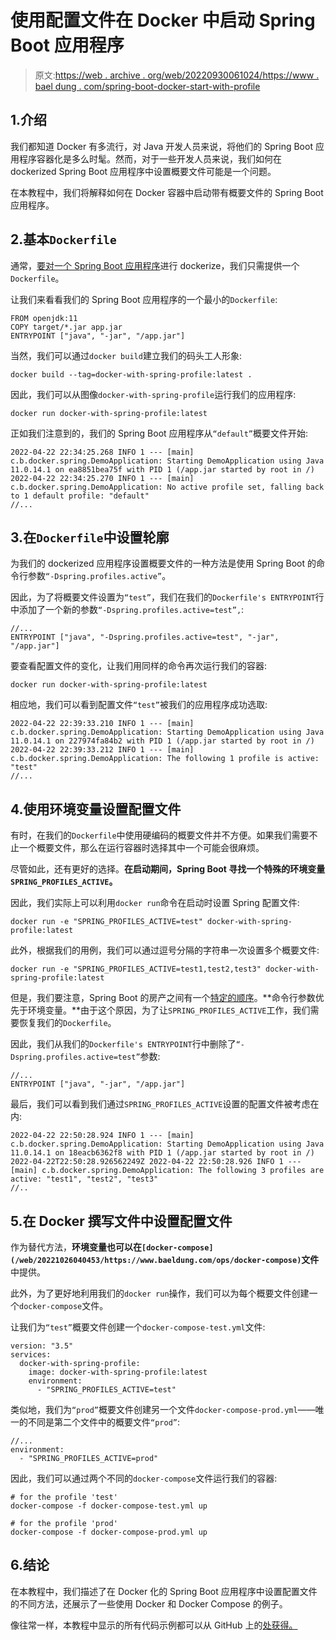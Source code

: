 # 使用配置文件在 Docker 中启动 Spring Boot 应用程序

> 原文:[https://web . archive . org/web/20220930061024/https://www . bael dung . com/spring-boot-docker-start-with-profile](https://web.archive.org/web/20220930061024/https://www.baeldung.com/spring-boot-docker-start-with-profile)

## 1.介绍

我们都知道 Docker 有多流行，对 Java 开发人员来说，将他们的 Spring Boot 应用程序容器化是多么时髦。然而，对于一些开发人员来说，我们如何在 dockerized Spring Boot 应用程序中设置概要文件可能是一个问题。

在本教程中，我们将解释如何在 Docker 容器中启动带有概要文件的 Spring Boot 应用程序。

## 2.基本`Dockerfile`

通常，[要对一个 Spring Boot 应用程序](/web/20221026040453/https://www.baeldung.com/dockerizing-spring-boot-application)进行 dockerize，我们只需提供一个`Dockerfile`。

让我们来看看我们的 Spring Boot 应用程序的一个最小的`Dockerfile`:

```
FROM openjdk:11
COPY target/*.jar app.jar
ENTRYPOINT ["java", "-jar", "/app.jar"]
```

当然，我们可以通过`docker build`建立我们的码头工人形象:

```
docker build --tag=docker-with-spring-profile:latest .
```

因此，我们可以从图像`docker-with-spring-profile`运行我们的应用程序:

```
docker run docker-with-spring-profile:latest
```

正如我们注意到的，我们的 Spring Boot 应用程序从`“default”`概要文件开始:

```
2022-04-22 22:34:25.268 INFO 1 --- [main] c.b.docker.spring.DemoApplication: Starting DemoApplication using Java 11.0.14.1 on ea8851bea75f with PID 1 (/app.jar started by root in /)
2022-04-22 22:34:25.270 INFO 1 --- [main] c.b.docker.spring.DemoApplication: No active profile set, falling back to 1 default profile: "default"
//... 
```

## 3.在`Dockerfile`中设置轮廓

为我们的 dockerized 应用程序设置概要文件的一种方法是使用 Spring Boot 的命令行参数`“-Dspring.profiles.active”`。

因此，为了将概要文件设置为`“test”`，我们在我们的`Dockerfile's ENTRYPOINT`行中添加了一个新的参数`“-Dspring.profiles.active=test”,`:

```
//...
ENTRYPOINT ["java", "-Dspring.profiles.active=test", "-jar", "/app.jar"]
```

要查看配置文件的变化，让我们用同样的命令再次运行我们的容器:

```
docker run docker-with-spring-profile:latest
```

相应地，我们可以看到配置文件`“test”`被我们的应用程序成功选取:

```
2022-04-22 22:39:33.210 INFO 1 --- [main] c.b.docker.spring.DemoApplication: Starting DemoApplication using Java 11.0.14.1 on 227974fa84b2 with PID 1 (/app.jar started by root in /)
2022-04-22 22:39:33.212 INFO 1 --- [main] c.b.docker.spring.DemoApplication: The following 1 profile is active: "test"
//... 
```

## 4.使用环境变量设置配置文件

有时，在我们的`Dockerfile`中使用硬编码的概要文件并不方便。如果我们需要不止一个概要文件，那么在运行容器时选择其中一个可能会很麻烦。

尽管如此，还有更好的选择。**在启动期间，Spring Boot 寻找一个特殊的环境变量`SPRING_PROFILES_ACTIVE`。**

因此，我们实际上可以利用`docker run`命令在启动时设置 Spring 配置文件:

```
docker run -e "SPRING_PROFILES_ACTIVE=test" docker-with-spring-profile:latest
```

此外，根据我们的用例，我们可以通过逗号分隔的字符串一次设置多个概要文件:

```
docker run -e "SPRING_PROFILES_ACTIVE=test1,test2,test3" docker-with-spring-profile:latest
```

但是，我们要注意，Spring Boot 的房产之间有一个[特定的顺序](https://web.archive.org/web/20221026040453/https://docs.spring.io/spring-boot/docs/current/reference/html/features.html#features.external-config)。**命令行参数优先于环境变量。**由于这个原因，为了让`SPRING_PROFILES_ACTIVE`工作，我们需要恢复我们的`Dockerfile`。

因此，我们从我们的`Dockerfile's ENTRYPOINT`行中删除了`“-Dspring.profiles.active=test”`参数:

```
//...
ENTRYPOINT ["java", "-jar", "/app.jar"]
```

最后，我们可以看到我们通过`SPRING_PROFILES_ACTIVE`设置的配置文件被考虑在内:

```
2022-04-22 22:50:28.924 INFO 1 --- [main] c.b.docker.spring.DemoApplication: Starting DemoApplication using Java 11.0.14.1 on 18eacb6362f8 with PID 1 (/app.jar started by root in /)
2022-04-22T22:50:28.926562249Z 2022-04-22 22:50:28.926 INFO 1 --- [main] c.b.docker.spring.DemoApplication: The following 3 profiles are active: "test1", "test2", "test3"
//.. 
```

## 5.在 Docker 撰写文件中设置配置文件

作为替代方法，**环境变量也可以在`[docker-compose](/web/20221026040453/https://www.baeldung.com/ops/docker-compose)`文件**中提供。

此外，为了更好地利用我们的`docker run`操作，我们可以为每个概要文件创建一个`docker-compose`文件。

让我们为`“test”`概要文件创建一个`docker-compose-test.yml`文件:

```
version: "3.5"
services:
  docker-with-spring-profile:
    image: docker-with-spring-profile:latest
    environment:
      - "SPRING_PROFILES_ACTIVE=test" 
```

类似地，我们为`“prod”`概要文件创建另一个文件`docker-compose-prod.yml`——唯一的不同是第二个文件中的概要文件`“prod”`:

```
//...
environment:
  - "SPRING_PROFILES_ACTIVE=prod" 
```

因此，我们可以通过两个不同的`docker-compose`文件运行我们的容器:

```
# for the profile 'test'
docker-compose -f docker-compose-test.yml up

# for the profile 'prod'
docker-compose -f docker-compose-prod.yml up
```

## 6.结论

在本教程中，我们描述了在 Docker 化的 Spring Boot 应用程序中设置配置文件的不同方法，还展示了一些使用 Docker 和 Docker Compose 的例子。

像往常一样，本教程中显示的所有代码示例都可以从 GitHub 上的[处获得。](https://web.archive.org/web/20221026040453/https://github.com/eugenp/tutorials/tree/master/docker-modules/docker-spring-boot)